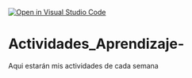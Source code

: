 [![Open in Visual Studio Code](https://classroom.github.com/assets/open-in-vscode-c66648af7eb3fe8bc4f294546bfd86ef473780cde1dea487d3c4ff354943c9ae.svg)](https://classroom.github.com/online_ide?assignment_repo_id=8460851&assignment_repo_type=AssignmentRepo)
# Actividades_Aprendizaje-
Aqui estarán mis actividades de cada semana

